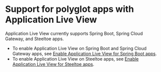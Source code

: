 # Support for polyglot apps with Application Live View

Application Live View currently supports Spring Boot, Spring Cloud Gateway, and Steeltoe apps.

- To enable Application Live View on Spring Boot and Spring Cloud Gateway apps, see [Enable Application Live View for Spring Boot apps](../spring-boot-conventions/enabling-app-live-view.hbs.md).
- To enable Application Live View on Steeltoe apps, see [Enable Application Live View for Steeltoe apps](configuring-apps/steeltoe-enablement.hbs.md).
